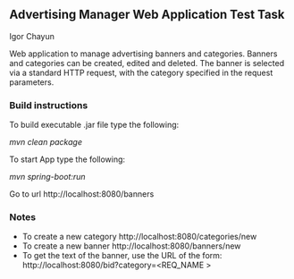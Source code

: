 ## Advertising Manager Web Application Test Task
Igor Chayun

Web application to manage advertising banners and categories. 
Banners and categories can be created, edited and deleted. 
The banner is selected via a standard HTTP request, 
with the category specified in the request parameters.

### Build instructions
To build executable .jar file type the following:

*mvn clean package*

To start App type the following:

*mvn spring-boot:run*

Go to url http://localhost:8080/banners

### Notes
* To create a new category http://localhost:8080/categories/new
* To create a new banner http://localhost:8080/banners/new
* To get the text of the banner, use the URL of the form: 
http://localhost:8080/bid?category=<REQ_NAME >